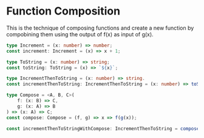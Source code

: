 # Function Composition

This is the technique of composing functions and create a new function by compobining them using the output of f(x) as input of g(x).

```typescript
type Increment = (x: number) => number;
const increment: Increment = (x) => x + 1;

type ToString = (x: number) => string;
const toString: ToString = (x) => `${x}`;

type IncrementThenToString = (x: number) => string.
const incrementThenToString: IncrementThenToString = (x: number) => toString(increment(x));

type Compose = <A, B, C>(
    f: (x: B) => C,
    g: (x: A) => B
) => (x: A) => C;
const compose: Compose = (f, g) => x => f(g(x));

const incrementThenToStringWithCompose: IncrementThenToString = compose(toString, increment);
```
